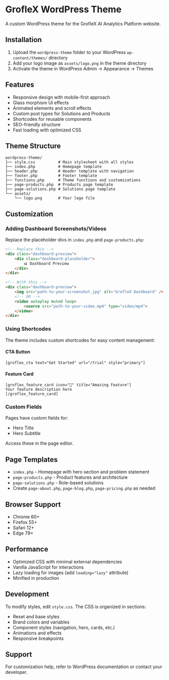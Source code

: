 
# GrofleX WordPress Theme

A custom WordPress theme for the GrofleX AI Analytics Platform website.

## Installation

1. Upload the `wordpress-theme` folder to your WordPress `wp-content/themes/` directory
2. Add your logo image as `assets/logo.png` in the theme directory
3. Activate the theme in WordPress Admin → Appearance → Themes

## Features

- Responsive design with mobile-first approach
- Glass morphism UI effects
- Animated elements and scroll effects
- Custom post types for Solutions and Products
- Shortcodes for reusable components
- SEO-friendly structure
- Fast loading with optimized CSS

## Theme Structure

```
wordpress-theme/
├── style.css          # Main stylesheet with all styles
├── index.php          # Homepage template
├── header.php         # Header template with navigation
├── footer.php         # Footer template
├── functions.php      # Theme functions and customizations
├── page-products.php  # Products page template
├── page-solutions.php # Solutions page template
└── assets/
    └── logo.png       # Your logo file
```

## Customization

### Adding Dashboard Screenshots/Videos

Replace the placeholder divs in `index.php` and `page-products.php`:

```html
<!-- Replace this -->
<div class="dashboard-preview">
    <div class="dashboard-placeholder">
        📊 Dashboard Preview
    </div>
</div>

<!-- With this -->
<div class="dashboard-preview">
    <img src="path-to-your-screenshot.jpg" alt="GrofleX Dashboard" />
    <!-- OR -->
    <video autoplay muted loop>
        <source src="path-to-your-video.mp4" type="video/mp4">
    </video>
</div>
```

### Using Shortcodes

The theme includes custom shortcodes for easy content management:

#### CTA Button
```
[groflex_cta text="Get Started" url="/trial" style="primary"]
```

#### Feature Card
```
[groflex_feature_card icon="🚀" title="Amazing Feature"]
Your feature description here
[/groflex_feature_card]
```

### Custom Fields

Pages have custom fields for:
- Hero Title
- Hero Subtitle

Access these in the page editor.

## Page Templates

- `index.php` - Homepage with hero section and problem statement
- `page-products.php` - Product features and architecture
- `page-solutions.php` - Role-based solutions
- Create `page-about.php`, `page-blog.php`, `page-pricing.php` as needed

## Browser Support

- Chrome 60+
- Firefox 55+
- Safari 12+
- Edge 79+

## Performance

- Optimized CSS with minimal external dependencies
- Vanilla JavaScript for interactions
- Lazy loading for images (add `loading="lazy"` attribute)
- Minified in production

## Development

To modify styles, edit `style.css`. The CSS is organized in sections:
- Reset and base styles
- Brand colors and variables
- Component styles (navigation, hero, cards, etc.)
- Animations and effects
- Responsive breakpoints

## Support

For customization help, refer to WordPress documentation or contact your developer.
